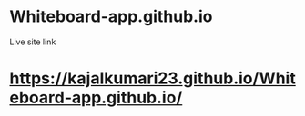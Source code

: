 # Whiteboard-app.github.io
Live site link
# https://kajalkumari23.github.io/Whiteboard-app.github.io/
